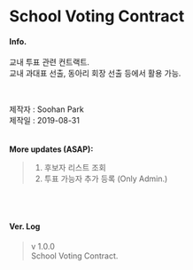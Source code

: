 # School Voting Contract



#### Info.  
교내 투표 관련 컨트랙트.  
교내 과대표 선출, 동아리 회장 선출 등에서 활용 가능.  
  
<br>

제작자 : Soohan Park  
제작일 : 2019-08-31  
<br>
<br>
**More updates (ASAP):**  
> 1) 후보자 리스트 조회  
> 2) 투표 가능자 추가 등록 (Only Admin.)

<br>
<br>

#### Ver. Log

> v 1.0.0  
> School Voting Contract.
